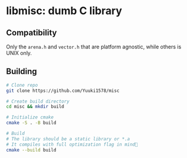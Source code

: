 # libmisc: dumb C library

## Compatibility
Only the `arena.h` and `vector.h` that are platform agnostic,
while others is UNIX only.

## Building
```bash
# Clone repo
git clone https://github.com/Yuuki1578/misc

# Create build directory
cd misc && mkdir build

# Initialize cmake
cmake -S . -B build

# Build
# The library should be a static library or *.a
# It compiles with full optimization flag in mind🥳
cmake --build build
```
